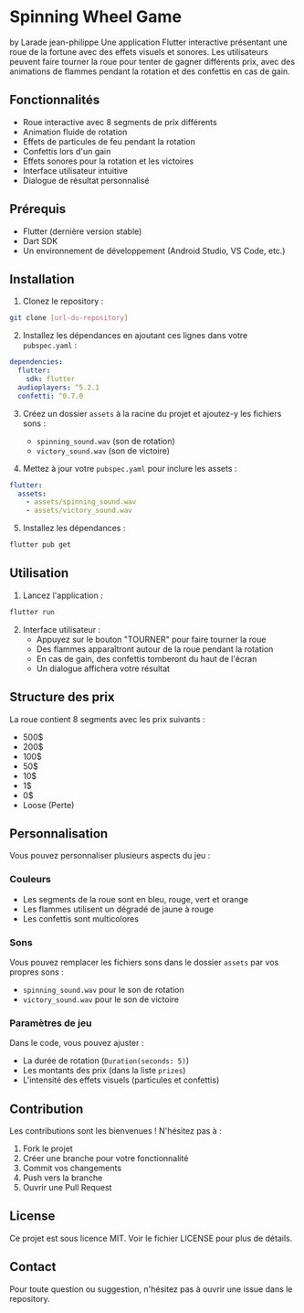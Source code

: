 # Spinning Wheel Game
by Larade jean-philippe
Une application Flutter interactive présentant une roue de la fortune avec des effets visuels et sonores. Les utilisateurs peuvent faire tourner la roue pour tenter de gagner différents prix, avec des animations de flammes pendant la rotation et des confettis en cas de gain.

## Fonctionnalités

- Roue interactive avec 8 segments de prix différents
- Animation fluide de rotation
- Effets de particules de feu pendant la rotation
- Confettis lors d'un gain
- Effets sonores pour la rotation et les victoires
- Interface utilisateur intuitive
- Dialogue de résultat personnalisé

## Prérequis

- Flutter (dernière version stable)
- Dart SDK
- Un environnement de développement (Android Studio, VS Code, etc.)

## Installation

1. Clonez le repository :
```bash
git clone [url-du-repository]
```

2. Installez les dépendances en ajoutant ces lignes dans votre `pubspec.yaml` :
```yaml
dependencies:
  flutter:
    sdk: flutter
  audioplayers: ^5.2.1
  confetti: ^0.7.0
```

3. Créez un dossier `assets` à la racine du projet et ajoutez-y les fichiers sons :
   - `spinning_sound.wav` (son de rotation)
   - `victory_sound.wav` (son de victoire)

4. Mettez à jour votre `pubspec.yaml` pour inclure les assets :
```yaml
flutter:
  assets:
    - assets/spinning_sound.wav
    - assets/victory_sound.wav
```

5. Installez les dépendances :
```bash
flutter pub get
```

## Utilisation

1. Lancez l'application :
```bash
flutter run
```

2. Interface utilisateur :
   - Appuyez sur le bouton "TOURNER" pour faire tourner la roue
   - Des flammes apparaîtront autour de la roue pendant la rotation
   - En cas de gain, des confettis tomberont du haut de l'écran
   - Un dialogue affichera votre résultat

## Structure des prix

La roue contient 8 segments avec les prix suivants :
- 500$
- 200$
- 100$
- 50$
- 10$
- 1$
- 0$
- Loose (Perte)

## Personnalisation

Vous pouvez personnaliser plusieurs aspects du jeu :

### Couleurs
- Les segments de la roue sont en bleu, rouge, vert et orange
- Les flammes utilisent un dégradé de jaune à rouge
- Les confettis sont multicolores

### Sons
Vous pouvez remplacer les fichiers sons dans le dossier `assets` par vos propres sons :
- `spinning_sound.wav` pour le son de rotation
- `victory_sound.wav` pour le son de victoire

### Paramètres de jeu
Dans le code, vous pouvez ajuster :
- La durée de rotation (`Duration(seconds: 5)`)
- Les montants des prix (dans la liste `prizes`)
- L'intensité des effets visuels (particules et confettis)

## Contribution

Les contributions sont les bienvenues ! N'hésitez pas à :
1. Fork le projet
2. Créer une branche pour votre fonctionnalité
3. Commit vos changements
4. Push vers la branche
5. Ouvrir une Pull Request

## License

Ce projet est sous licence MIT. Voir le fichier LICENSE pour plus de détails.

## Contact

Pour toute question ou suggestion, n'hésitez pas à ouvrir une issue dans le repository.